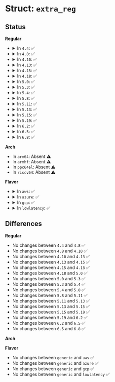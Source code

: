 # Struct: <code>extra_reg</code>

## Status
<b>Regular</b>
<ul>
<li>
<details>
<summary>In <code>4.4</code>: ✅</summary>

```c
struct extra_reg {
    unsigned int event;
    unsigned int msr;
    u64 config_mask;
    u64 valid_mask;
    int idx;
    bool extra_msr_access;
};
```
</details>
</li>
<li>
<details>
<summary>In <code>4.8</code>: ✅</summary>

```c
struct extra_reg {
    unsigned int event;
    unsigned int msr;
    u64 config_mask;
    u64 valid_mask;
    int idx;
    bool extra_msr_access;
};
```
</details>
</li>
<li>
<details>
<summary>In <code>4.10</code>: ✅</summary>

```c
struct extra_reg {
    unsigned int event;
    unsigned int msr;
    u64 config_mask;
    u64 valid_mask;
    int idx;
    bool extra_msr_access;
};
```
</details>
</li>
<li>
<details>
<summary>In <code>4.13</code>: ✅</summary>

```c
struct extra_reg {
    unsigned int event;
    unsigned int msr;
    u64 config_mask;
    u64 valid_mask;
    int idx;
    bool extra_msr_access;
};
```
</details>
</li>
<li>
<details>
<summary>In <code>4.15</code>: ✅</summary>

```c
struct extra_reg {
    unsigned int event;
    unsigned int msr;
    u64 config_mask;
    u64 valid_mask;
    int idx;
    bool extra_msr_access;
};
```
</details>
</li>
<li>
<details>
<summary>In <code>4.18</code>: ✅</summary>

```c
struct extra_reg {
    unsigned int event;
    unsigned int msr;
    u64 config_mask;
    u64 valid_mask;
    int idx;
    bool extra_msr_access;
};
```
</details>
</li>
<li>
<details>
<summary>In <code>5.0</code>: ✅</summary>

```c
struct extra_reg {
    unsigned int event;
    unsigned int msr;
    u64 config_mask;
    u64 valid_mask;
    int idx;
    bool extra_msr_access;
};
```
</details>
</li>
<li>
<details>
<summary>In <code>5.3</code>: ✅</summary>

```c
struct extra_reg {
    unsigned int event;
    unsigned int msr;
    u64 config_mask;
    u64 valid_mask;
    int idx;
    bool extra_msr_access;
};
```
</details>
</li>
<li>
<details>
<summary>In <code>5.4</code>: ✅</summary>

```c
struct extra_reg {
    unsigned int event;
    unsigned int msr;
    u64 config_mask;
    u64 valid_mask;
    int idx;
    bool extra_msr_access;
};
```
</details>
</li>
<li>
<details>
<summary>In <code>5.8</code>: ✅</summary>

```c
struct extra_reg {
    unsigned int event;
    unsigned int msr;
    u64 config_mask;
    u64 valid_mask;
    int idx;
    bool extra_msr_access;
};
```
</details>
</li>
<li>
<details>
<summary>In <code>5.11</code>: ✅</summary>

```c
struct extra_reg {
    unsigned int event;
    unsigned int msr;
    u64 config_mask;
    u64 valid_mask;
    int idx;
    bool extra_msr_access;
};
```
</details>
</li>
<li>
<details>
<summary>In <code>5.13</code>: ✅</summary>

```c
struct extra_reg {
    unsigned int event;
    unsigned int msr;
    u64 config_mask;
    u64 valid_mask;
    int idx;
    bool extra_msr_access;
};
```
</details>
</li>
<li>
<details>
<summary>In <code>5.15</code>: ✅</summary>

```c
struct extra_reg {
    unsigned int event;
    unsigned int msr;
    u64 config_mask;
    u64 valid_mask;
    int idx;
    bool extra_msr_access;
};
```
</details>
</li>
<li>
<details>
<summary>In <code>5.19</code>: ✅</summary>

```c
struct extra_reg {
    unsigned int event;
    unsigned int msr;
    u64 config_mask;
    u64 valid_mask;
    int idx;
    bool extra_msr_access;
};
```
</details>
</li>
<li>
<details>
<summary>In <code>6.2</code>: ✅</summary>

```c
struct extra_reg {
    unsigned int event;
    unsigned int msr;
    u64 config_mask;
    u64 valid_mask;
    int idx;
    bool extra_msr_access;
};
```
</details>
</li>
<li>
<details>
<summary>In <code>6.5</code>: ✅</summary>

```c
struct extra_reg {
    unsigned int event;
    unsigned int msr;
    u64 config_mask;
    u64 valid_mask;
    int idx;
    bool extra_msr_access;
};
```
</details>
</li>
<li>
<details>
<summary>In <code>6.8</code>: ✅</summary>

```c
struct extra_reg {
    unsigned int event;
    unsigned int msr;
    u64 config_mask;
    u64 valid_mask;
    int idx;
    bool extra_msr_access;
};
```
</details>
</li>
</ul>
<b>Arch</b>
<ul>
<li>
In <code>arm64</code>: Absent ⚠️
</li>
<li>
In <code>armhf</code>: Absent ⚠️
</li>
<li>
In <code>ppc64el</code>: Absent ⚠️
</li>
<li>
In <code>riscv64</code>: Absent ⚠️
</li>
</ul>
<b>Flavor</b>
<ul>
<li>
<details>
<summary>In <code>aws</code>: ✅</summary>

```c
struct extra_reg {
    unsigned int event;
    unsigned int msr;
    u64 config_mask;
    u64 valid_mask;
    int idx;
    bool extra_msr_access;
};
```
</details>
</li>
<li>
<details>
<summary>In <code>azure</code>: ✅</summary>

```c
struct extra_reg {
    unsigned int event;
    unsigned int msr;
    u64 config_mask;
    u64 valid_mask;
    int idx;
    bool extra_msr_access;
};
```
</details>
</li>
<li>
<details>
<summary>In <code>gcp</code>: ✅</summary>

```c
struct extra_reg {
    unsigned int event;
    unsigned int msr;
    u64 config_mask;
    u64 valid_mask;
    int idx;
    bool extra_msr_access;
};
```
</details>
</li>
<li>
<details>
<summary>In <code>lowlatency</code>: ✅</summary>

```c
struct extra_reg {
    unsigned int event;
    unsigned int msr;
    u64 config_mask;
    u64 valid_mask;
    int idx;
    bool extra_msr_access;
};
```
</details>
</li>
</ul>

## Differences
<b>Regular</b>
<ul>
<li>
No changes between <code>4.4</code> and <code>4.8</code> ✅
</li>
<li>
No changes between <code>4.8</code> and <code>4.10</code> ✅
</li>
<li>
No changes between <code>4.10</code> and <code>4.13</code> ✅
</li>
<li>
No changes between <code>4.13</code> and <code>4.15</code> ✅
</li>
<li>
No changes between <code>4.15</code> and <code>4.18</code> ✅
</li>
<li>
No changes between <code>4.18</code> and <code>5.0</code> ✅
</li>
<li>
No changes between <code>5.0</code> and <code>5.3</code> ✅
</li>
<li>
No changes between <code>5.3</code> and <code>5.4</code> ✅
</li>
<li>
No changes between <code>5.4</code> and <code>5.8</code> ✅
</li>
<li>
No changes between <code>5.8</code> and <code>5.11</code> ✅
</li>
<li>
No changes between <code>5.11</code> and <code>5.13</code> ✅
</li>
<li>
No changes between <code>5.13</code> and <code>5.15</code> ✅
</li>
<li>
No changes between <code>5.15</code> and <code>5.19</code> ✅
</li>
<li>
No changes between <code>5.19</code> and <code>6.2</code> ✅
</li>
<li>
No changes between <code>6.2</code> and <code>6.5</code> ✅
</li>
<li>
No changes between <code>6.5</code> and <code>6.8</code> ✅
</li>
</ul>
<b>Arch</b>
<ul>
</ul>
<b>Flavor</b>
<ul>
<li>
No changes between <code>generic</code> and <code>aws</code> ✅
</li>
<li>
No changes between <code>generic</code> and <code>azure</code> ✅
</li>
<li>
No changes between <code>generic</code> and <code>gcp</code> ✅
</li>
<li>
No changes between <code>generic</code> and <code>lowlatency</code> ✅
</li>
</ul>
